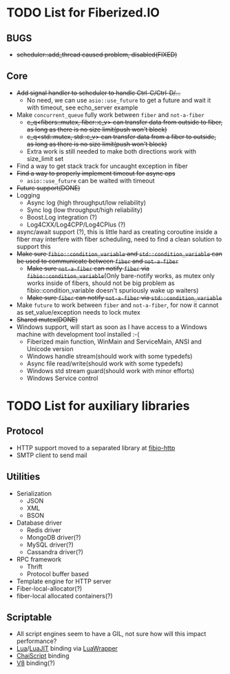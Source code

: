 TODO List for Fiberized.IO
==========================

BUGS
----
* <del>scheduler::add_thread caused problem, disabled(FIXED)</del>

Core
----

* <del>Add signal handler to scheduler to handle Ctrl-C/Ctrl-D/...</del>
    * No need, we can use `asio::use_future` to get a future and wait it with timeout, see echo_server example
* Make `concurrent_queue` fully work between `fiber` and `not-a-fiber`
    * <del>c_q<fibers::mutex, fiber::c_v> can transfer data from outside to fiber, as long as there is no size limit(push won't block)</del>
    * <del>c_q<std::mutex, std::c_v> can transfer data from a fiber to outside, as long as there is no size limit(push won't block)</del>
    * Extra work is still needed to make both directions work with size_limit set
* Find a way to get stack track for uncaught exception in fiber
* <del>Find a way to properly implement timeout for async ops</del>
    * `asio::use_future` can be waited with timeout
* <del>Future support(DONE)</del>
* Logging
    * Async log (high throughput/low reliability)
    * Sync log (low throughput/high reliability)
    * Boost.Log integration (?)
    * Log4CXX/Log4CPP/Log4CPlus (?)
* async/await support (?), this is little hard as creating coroutine inside a fiber may interfere with fiber scheduling, need to find a clean solution to support this
* <del>Make sure `fibio::condition_variable` and `std::condition_variable` can be used to communicate between `fiber` and `not-a-fiber`</del>
    * <del>Make sure `not-a-fiber` can notify `fiber` via `fibio::condition_variable`</del>(Only bare-notify works, as mutex only works inside of fibers, should not be big problem as fibio::condition_variable doesn't spuriously wake up waiters)
    * <del>Make sure `fiber` can notify `not-a-fiber` via `std::condition_variable`</del>
* Make `future` to work between `fiber` and `not-a-fiber`, for now it cannot as set_value/exception needs to lock mutex
* <del>Shared mutex(DONE)</del>
* Windows support, will start as soon as I have access to a Windows machine with development tool installed :-(
    * Fiberized main function, WinMain and ServiceMain, ANSI and Unicode version
    * Windows handle stream(should work with some typedefs)
    * Async file read/write(should work with some typedefs)
    * Windows std stream guard(should work with minor efforts)
    * Windows Service control


TODO List for auxiliary libraries
=================================

Protocol
--------

* HTTP support moved to a separated library at [fibio-http](https://github.com/windoze/fibio-http)
* SMTP client to send mail

Utilities
---------

* Serialization
    * JSON
    * XML
    * BSON
* Database driver
    * Redis driver
    * MongoDB driver(?)
    * MySQL driver(?)
    * Cassandra driver(?)
* RPC framework
    * Thrift
    * Protocol buffer based
* Template engine for HTTP server
* Fiber-local-allocator(?)
* fiber-local allocated containers(?)

Scriptable
----------

* All script engines seem to have a GIL, not sure how will this impact performance?
* [Lua](http://www.lua.org)/[LuaJIT](http://luajit.org) binding via [LuaWrapper](https://github.com/Tomaka17/luawrapper)
* [ChaiScript](https://github.com/ChaiScript/ChaiScript) binding
* [V8](https://code.google.com/p/v8/) binding(?)
